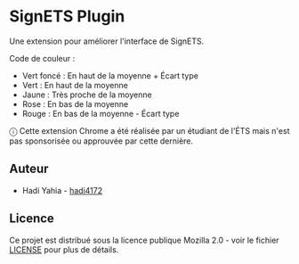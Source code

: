 # SignETS Plugin

Une extension pour améliorer l'interface de SignETS.

Code de couleur : 

* Vert foncé : En haut de la moyenne + Écart type
* Vert : En haut de la moyenne
* Jaune : Très proche de la moyenne
* Rose : En bas de la moyenne
* Rouge : En bas de la moyenne - Écart type

ⓘ Cette extension Chrome a été réalisée par un étudiant de l'ÉTS mais n'est pas sponsorisée ou approuvée par cette dernière.

## Auteur

* Hadi Yahia - [hadi4172](https://github.com/hadi4172)

## Licence

Ce projet est distribué sous la licence publique Mozilla 2.0 - voir le fichier [LICENSE](LICENSE) pour plus de détails.
